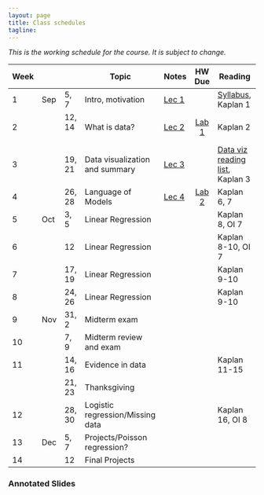 ```yaml
---
layout: page
title: Class schedules
tagline: 
---
```



*This is the working schedule for the course. It is subject to change.*

Week |       |     | Topic   | Notes | HW Due | Reading
---- | ----- | --- | ------- | ----- |:------:| -------
 1   | Sep | 5, 7   | Intro, motivation | [Lec 1](../assets/lectures/lecture1-intro-regression/lecture1-intro-regression.pdf) || [Syllabus](../assets/syllabus/data-stories-reich-syllabus.pdf), Kaplan 1
 2   |     | 12, 14  &nbsp;| What is data? | [Lec 2](../assets/lectures/lecture2-what-is-data/lecture2-what-is-data.pdf) | [Lab 1](../assets/labs/lab1-data/lab1-data.pdf) | Kaplan 2
 3   |     | 19, 21 | Data visualization and summary | [Lec 3](../assets/lectures/lecture3-data-viz/lecture3-data-viz.pdf) |  | [Data viz reading list](data-viz-reading-list.html), Kaplan 3
 4   |     | 26, 28 | Language of Models | [Lec 4](../assets/lectures/lecture4-models/lecture4-models.pdf) | [Lab 2](../assets/labs/lab2-blog/lab2-blog.pdf) | Kaplan 6, 7
 5   | Oct | 3, 5   | Linear Regression | || Kaplan 8, OI 7
 6   |     | 12     | Linear Regression | || Kaplan 8-10, OI 7
 7   |     | 17, 19 | Linear Regression | || Kaplan 9-10
 8   |     | 24, 26 | Linear Regression | || Kaplan 9-10
 9   | Nov | 31, 2  | Midterm exam | | |
 10  |     | 7, 9   | Midterm review and exam | || 
 11  |     | 14, 16 | Evidence in data | || Kaplan 11-15
     |     | 21, 23 | Thanksgiving | || 
 12  |     | 28, 30 | Logistic regression/Missing data | || Kaplan 16, OI 8
 13  | Dec | 5, 7   | Projects/Poisson regression? | || 
 14  |     | 12     | Final Projects | || 

<!-- Week |       |     | Topic   | Notes | HW Due | Reading
---- | ----- | --- | ------- | ----- |:------:| -------
 1   | Sep | 6, 8  | Intro, motivation | [Lec 1](../assets/lectures/lecture1-intro-regression/lecture1-intro-regression.pdf) | | [Syllabus](../assets/syllabus/data-stories-reich-syllabus.pdf), Kaplan 1
 2   |     | 13, 15  &nbsp;| What is data? | [Lec 2](../assets/lectures/lecture2-what-is-data/lecture2-what-is-data.pdf), [code](../assets/lectures/lecture2-what-is-data/sampling-code.R) | [Lab 1](../assets/labs/lab1-data/lab1-data.pdf) | Kaplan 2
 3   |     | 20, 22 | Data visualization and summary | [Lec 3](../assets/lectures/lecture3-data-viz/lecture3-data-viz.pdf) | | [Data viz reading list](data-viz-reading-list.html), Kaplan 3
 4   |     | 27, 29 | Language of Models | [Lec 4](../assets/lectures/lecture4-models/lecture4-model-language.pdf)  | [Lab 2](../assets/labs/lab2-blog/lab2-blog.pdf) |  Kaplan 6, 7
 5   | Oct | 4, 6   | Linear Regression | [Lec 5](../assets/lectures/lecture5-slr/lecture5-slr.pdf) | [Lab 3](../assets/labs/lab3-random/lab3-random.pdf) | Kaplan 8, OI 7 
 6   |     | 13     | Linear Regression | [Lec 6](../assets/lectures/lecture6-mlr/lecture6-mlr-sweave.pdf) |  |  Kaplan 8-10, OI 7
 7   |     | 18, 20 | Linear Regression | [Lec 7](../assets/lectures/lecture7-regress/lecture7-regress.pdf)  | [Lab 4](../assets/labs/lab4-regress/lab4-regress.pdf) | Kaplan 9-10
 8   |     | 25, 27 | Linear Regression | [Lec 8](../assets/lectures/lecture8-interact/lecture8-interact.pdf) | [Lab 5](../assets/labs/lab5-interact/lab5-interact.pdf) |  Kaplan 9-10
 9   | Nov | 1, 3   | Midterm exam | [Lec 9](../assets/lectures/lecture9-confidence/lecture9-confidence.pdf) | | 
 10  |     | 8, 10  | Evidence in data | [Lec 10](../assets/lectures/lecture10-intervals/lecture10-intervals.pdf) | | Kaplan 11-15
 11  |     | 15, 17 | Logistic regression | [Lec 11](../assets/lectures/lecture11-logistic/lecture11-logistic.pdf) |  [Lab 6](../assets/labs/lab6-infer/lab6-infer.pdf) | Kaplan 16, OI 8
 12  |     | 22, 24 | Thanksgiving recess. | |  |
 13  | Dec | 29, 1  | Logistic regression/Missing data | [Lec 12](../assets/lectures/lecture12-impute/lecture12-impute.pdf) | | Kaplan 16, OI 8 
 14  |     | 6, 8   | Projects/Poisson regression? | | [Lab 7](../assets/labs/lab7-logit/lab7-logit.pdf) | 
 15  |     | 13     | Final projects | | | 
-->

### Annotated Slides

<!--
 - [Lecture 3](../assets/lectures-annotated/lec3-slr.pdf)
 - [Lecture 5](../assets/lectures-annotated/lecture5-slr.pdf)
 - [Lecture 6](../assets/lectures-annotated/lecture6-mlr-sweave.pdf)
 - [Lecture 7](../assets/lectures-annotated/lecture7-regress.pdf)
 - [Lecture 8](../assets/lectures-annotated/lecture8-interact.pdf)
 - [Lecture 10](../assets/lectures-annotated/lecture10-intervals.pdf)
 - [Lecture 11](../assets/lectures-annotated/lecture11-logistic.pdf)
 - [Lecture 12](../assets/lectures-annotated/lecture12-impute.pdf)
-- >
 
<!--

Principles_of_Analytic_Graphs
Exploratory_Graphs
Graphics_Devices_in_R
Plotting_Systems
Base_Plotting_System
Lattice_Plotting_System
Working_with_Colors
GGPlot2_Part1
GGPlot2_Part2
GGPlot2_Extras
Hierarchical_Clustering
K_Means_Clustering
Dimension_Reduction
Clustering_Example
CaseStudy


HW Idea: Each week a student presents a data story from a blog.

Week 1 & Introduction, motivation, and overview \\
 Reading: Kaplan 1
 Tues: course intro, intro regression slides, intro swirl
 Thurs: wits and wagers, course technology introduction, including intro to R

 
Week 2 & Understanding and visualizing data \\
 Reading: Data visualization papers: Messing
 Swirl: 
 Tues: Viz principles and examples
   http://www.pnas.org/content/112/16/4999.figures-only
   https://aje.oxfordjournals.org/content/176/8/726.full?sid=ef166df2-28ea-42da-8b82-d3a3984f9f3e
   https://aje.oxfordjournals.org/content/161/6/585.full?sid=ef166df2-28ea-42da-8b82-d3a3984f9f3e
 Thurs: Visualizing big data lecture
Week 3 & The Language of Models\\
Week 4 & Model formulas and coefficients\\
Week 5 & Fitting models to data\\
Week 6 & Confidence and uncertainty in models\\
Week 7 & Midterm review and exam\\
Week 8 & Logistic Regression\\
Week 9 & Poisson Regression\\
Week 10 & Smooth splines\\
Week 11 & Case study: NHANES dataset\\
Week 12 & Case study: NCHS dataset\\
Week 13 & Case study: Infant Health\\
Week 14 & Final projects
-->




<!-- Detailed schedules
 Week 1:
 Tuesday: Wits and Wagers, course introduction, lecture 1: what regression can and can't do 
 Thursday: course technology overview (knitr/RMarkdown, ggplot2, git), Lecture 2: SLR- least squares and geometry of regression
 
 Week 2:
 Tuesday: Snow day! 
 Thursday: WW, lecture 2: SLR - least squares and geometry of regression, lab 1
 
 Week 3: 
 Tuesday: quiz, Lecture 3: SLR - ANOVA , WW
 Thursday: show new reading section on website, Review HW problems 1: simpson's paradox, 2: including inline results in RMarkdown, Lecture 4: MLR intro, MLR lab2
 
 Week 4:
Tuesday: Lecture 5, NHANES analysis
Thursday: NHANES analysis, Lecture 6

Week 5: 
Thursday: Lecture 7, review of NHANES analyses 

Week 6:
Tuesday: MAP evaluation, Review of Lab 3 questions, Lecture 8, FWER in-class exercise
Thursday: WW, Lab 3/HW5 go over of tables, special topics lecture on simulations

Week 7:
Tues: review simulation homework ideas, model checking lecture
Thurs: review simulation homework results, model selection lecture

Week 8:
Tues: Quiz, W&W, open lab time
Thurs: Lecture on interactions

--- SPRING BREAK -- 

Week 9: 
Tues: WW, splines lecture, project overview
Thurs: covariate resampling(?)

Week 10: 
Tues: WW, missing data lecture
Thurs: Logistic regression

Week 11: 
Tues: Project workday (no professor)
Thurs: Longitudinal data, assign data visualization reading and finding an example

Week 12: 
Tues: Data visualization go-through and discussion.
Thurs: Longitudinal data lab, project work

brainstorm: what are inputs/outputs for backwards selection function?, 
 
 exercise: run a simulation studying the method of backwards selection based on p-value (step 1: write a function to perform backwards selection, step 2: simulate data, step 3: run backwards selection on simulated data)
 
 
 lab: analyze NHANES dataset 
 
  -->



<!--
#### Class 1 (Jan 21): Course Introduction 
_Activities_

* quiz: wits and wagers
* syllabus go-through, GitHub introduction
* in-class computer discussion
* class discussion: look at visualizations 
* Small group discussions
  * principles of effective data visualization
  * how to best collect WnW data
* Big group discussion/wrap-up

_Homework_

* Problem Set 1: Due Thursday, 2/13/2014 (by the beginning of class)
* Create GitHub account, pull course repo into a directory on your machine. For instructions, see [this video](http://www.youtube.com/watch?v=YxZ8J2rqhEM).
* Read through the syllabus
* Take [CAOS test](https://apps3.cehd.umn.edu/artist/user/scale_select.html)

#### Class 2 (Jan 23): Introduction to Regression
_Activites_

* introduction to ggplot2 (15 min)
* small groups: establish 5 specific criteria for creating good data visualizations (10 min)
* big group: consensus criteria (15 min)
* mini-lecture: introduction to regression (30 min)

_Homework_

* Problem Set 1: Due Thursday, 2/13/2014 (by the beginning of class)
* Create a short reproducible document (using knitr) that describes the basic structure of a dataset and summarizes some key features of the data using a few key tables and figures. Choose a dataset from [these datasets](http://biostat.mc.vanderbilt.edu/wiki/Main/DataSets) or the ones in the class Google Drive. If your dataset has a lot of variables, focus on a subset of them -- less than 6 or so -- for the purposes of this exercise. Your write-up should answer the following questions:
  * What is the background/context for this data? 
  * How many observations are there?
  * What is the unit of observation?
  * Is there any missing data? If so, are there patterns to the missingness?
  * What are the key variables and what do their distributions look like?
  * Is there a pair of variables that might work well for a Simple Linear Regression? (You don't necessarily need to run one, but you could.)
  * Are there any obvious outliers in the data?

#### Class 3 (Jan 28): Geometry of regression and least squares
_Activities_

* homework discussion/questions (10 min)
* warm-ups (10 min)
* mini-lecture: least squares and geometry of regression (30 min)
* lab: OpenIntro Lab 7. (20 min)
* exercise: Everyone make a guess at minimal RSS after three tries with the plot_ss(). Take averages in groups. Compare to minimal RSS based on summary(lm()) output.

_Homework_

* Problem Set 1: Due Thursday, 2/13/2014 (by the beginning of class)
* Add one or two simple linear regressions to your dataset write-up. 
* Finish OpenIntro Lab 7.
* Install the HSAUR2 package, read up on and explore the BtheB dataset (hint: ``?BtheB``). Be prepared to describe the dataset and answer questions about it in next class.

#### Class 4 (Jan 30): Hands-on SLR practice 
_Activities_

* warm-ups (10 min)
* introductions (5 min)
* OpenIntro lab 7 questions (5 min)
* More dataset descriptions/results, including BtheB (5 min)
* small groups: Formulate and fit a reasonable SLR model to BtheB dataset. (30 min)
* whole class: Present regressions. Talk about different model formulations and results. (15 min)

_Homework_

* Problem Set 1: Due Thursday, 2/13/2014 (by the beginning of class)
* In your small groups, create a write-up for a simple analysis of the BtheB dataset. Each group should create a repository on GitHub for their analysis. The .Rnw or .Rmd file that you use should be in that repository and every member of the group should have at least one commit or push to the repository before the next class. (You should not commit any additional files, like the .aux files from LaTeX compiling, just the files that are needed to comile your analysis.) Here is a minimal list of things that should be included in your write-up. I encourage you to push beyond just this list, however. 
  * A few sentences of background/context for the BtheB dataset.
  * A quantitative and/or visual description of what variables you chose to use for your analysis, along with a hypothesis (or two) that you will be testing.
  * A description of the characteristics of the missing data (including a figure if needed) and a statement and justification as to whether your group is concerned about the missingness having an impact on your analysis.
  * Results, with interpretation, of output from an SLR model. We haven't discussed yet using binary predictors or X variables, but feel free to include them. The interpretation is very similar. "For a one unit change in X, ..."
* Read [this description](http://nicercode.github.io/guides/functions/) of how to write and use functions in R.

#### Class 5 (Feb 4): R^2, ANOVA
_Activities_

* warm-ups (10 min)
* lecture: SLR final concepts (40 min)
* writing functions in R (15 min)

_Homework_

* Problem Set 1: Due Thursday, 2/13/2014 (by the beginning of class)
* Create a "slr()" R function that takes x and y vectors and outputs a list with two objects: (1) a fitted lm() object and (2) by-hand betas (calculated by likelihood or formulae). Try to write this as a function, but if you have trouble, then just write it as a few lines of R code and create an object as described.
* Use this new slr() function/code to refit the SLR models in your dataset writeup. Compare the results and make sure they are returning the same thing. 

#### Class 6 (Feb 6): Version control
_Activities_

* warm ups (15 min)
* demo: GitHub and RStudio demo (10 min)
* small groups: compare slr() functions from homework. summarize similarities and differences in approaches. Was there a consensus "best" approach? (20 min)

_Homework_

* Problem Set 1: Due Thursday, 2/13/2014 (by the beginning of class)

#### Class 7 (Feb 11): MLR interpretations
_Activities_

* warm ups: wits and wagers (15 min)
* small groups: collecting data on wits and wagers (10 min)
* homework update
* MLR coefficient interpretation and matrix notation (20 min)
* MLR example walk-through (15 min)

_Homework_

* Problem Set 1: Due __Tuesday, 2/25/2014__ (by the beginning of class)
* Add a fitted MLR to your dataset write-up. State the model, in equation form. Describe it in words. Interpret your fitted coefficients.

#### Class 8 (Feb 13): 
SNOW DAY, CLASS CANCELLED.

#### Class 9 (Feb 20): MLR estimation and notation 
_Activities_

* lecture: matrix formulation of MLR
* small groups: visualization crititque

_Homework_

* Problem Set 1: Due __Tuesday, 2/25/2014__ (by the beginning of class)
* &nbsp;

#### Class 10 (Feb 25): MLR collinearity
_Activities_

* wits and wagers CI exercise
* lecture: hat matrix, collinearity

_Homework_

* Problem Set 1: Due TODAY at beginning of class

#### Class 11 (Feb 27): MLR categorical variables
_Activities_

* Mid-semester course evaluations (25 min)
* lecture: MLR Categorical variables

_Homework_

* [Problem Set 2](ps2.html), Due Friday 3/7, 5pm. 

#### Class 12 (Mar 4): MLR inference and testing
_Activities_

* warm-ups
* lecture: MLR inference and testing (45 min)

_Homework_

* [Problem Set 2](ps2.html), Due Friday 3/7, 5pm.
* Include one global F test (with written interpretation) in your problem set 2 write-up.

#### Class 13 (Mar 6): MLR GLobal F Tests
_Activities_

* warm-ups: [vizualization critique](http://www.plosone.org/article/info%3Adoi%2F10.1371%2Fjournal.pone.0004726) (15 min)
* lecture: MLR Global F Tests (15 min)
* [F-test lab](../assets/lectures/class13_globalTests.html)
* GitHub demo: forking and pull requests

_Homework_

* [Problem Set 2](pages/ps2.html), Due Friday 3/7, 5pm.
* Visualization assignment: Please dig through the scientific literature (no limit on the discipline, but I'd encourage you to look in the literature for your field) and find a paper that uses some form of multiple linear regression models. The paper should be about modeling a continuous outcome (no logistic/log-linear/etc.. models) and could incorporate some more fancy modeling things than we've talked about (e.g. spline terms, polynomials, random effects). The paper should have a figure/graphic in it that attempts to visualize features of the regression. Post a link to the paper on Piazza (either a URL or a PDF file), with a note about which graphic you think is most relevant to the discussion, and describe what tool(s) you used to find the paper (e.g. Google Scholar, PubMed, Scopus, ...). Feel free to comment/start discussion on papers that other students post, but everyone is expected to find their own paper. I'll choose one that we'll talk about in more detail on Tuesday.

#### Class 14 (Mar 11): MLR non-parametric inference
_Activities_

* warm-ups (visualization critique)
* lecture: simulation and inference from resampling 
* permutation test lab ( [html](../assets/lectures/class14_permutationLab.html) | [source](../assets/lectures/class14_permutationLab.Rmd) )

_Homework_

* Start a new data analysis write-up, include a brief summary from the first round. 
* Add bootstrapped inference to the new write-up.

#### Class 15 (Mar 15): MLR diagnostics
_Activities_

* Data Fest promo with Andrew
* wits and wagers
* review of course expectations 
* demo and lecture: regression diagnostics 

_Homework_

* Dataset for final project proposed by Wednesday, March 26

#### Class 16 (Mar 25): MLR diagnostics (continued)
_Activities_

* wits and wagers
* lecture: regression diagnostics 
* project and class schedule check-in
* in groups: dataset discussions

_Homework_

* Dataset for final project proposed by Wednesday, March 26
* Individual project topics proposed by Wednesday, April 2
* Problem set 3 due Friday, April 4 at 5pm.

#### Class 17 (Mar 27): MLR model selection
_Activities_

* lecture: model selection
* FEV dataset walk-through analysis in class
* group work on projects

_Homework_

* Individual project topics proposed by Wednesday, April 2
* Problem set 3 due Friday, April 4 at 5pm.

#### Class 18 (April 1): MLR interactions, variable transformations
_Activities_

* lecture: interaction and variable transformations
* group work on projects

_Homework_

* Individual project topics proposed by Wednesday, April 2
* Problem set 3 due Friday, April 4 at 5pm.

#### Class 19 (April 3): Spline models
_Activities_

* lecture: finish interaction and variable transformations
* quiz
* lecture: spline models

_Homework_

* Problem set 3 due Friday, April 4 at 5pm.

#### Class 20 (April 8): GLMs and logistic regression
_Activities_

* project update: comments on group drafts and data summaries, timeline review, Google Drive system 
* lecture: GLM and logistic regression
* group work on projects

_Homework_

* Mon Apr 14: Draft of individual data analysis due (hand in PDF in your group's project folder on Google Drive)

#### Class 21 (April 10): Logistic regression competition
_Activities_

* logistic regression competition

_Homework_

* Mon Apr 14: Draft of individual data analysis due (hand in PDF in your group's project folder on Google Drive)

-->

